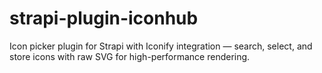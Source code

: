 # strapi-plugin-iconhub

Icon picker plugin for Strapi with Iconify integration — search, select, and store icons with raw SVG for high-performance rendering.
